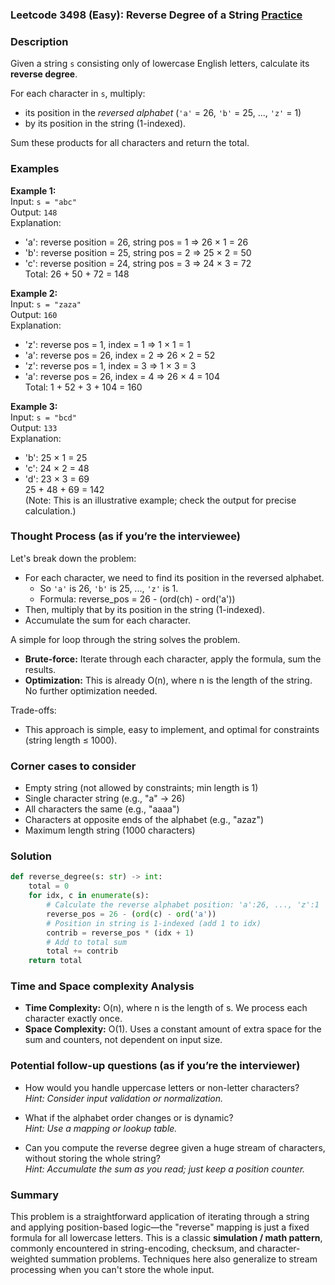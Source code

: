 ### Leetcode 3498 (Easy): Reverse Degree of a String [Practice](https://leetcode.com/problems/reverse-degree-of-a-string)

### Description  
Given a string `s` consisting only of lowercase English letters, calculate its **reverse degree**.

For each character in `s`, multiply:
- its position in the *reversed alphabet* (`'a'` = 26, `'b'` = 25, ..., `'z'` = 1)
- by its position in the string (1-indexed).

Sum these products for all characters and return the total.

### Examples  

**Example 1:**  
Input: `s = "abc"`  
Output: `148`  
Explanation:  
- 'a': reverse position = 26, string pos = 1 ⇒ 26 × 1 = 26  
- 'b': reverse position = 25, string pos = 2 ⇒ 25 × 2 = 50  
- 'c': reverse position = 24, string pos = 3 ⇒ 24 × 3 = 72  
Total: 26 + 50 + 72 = 148

**Example 2:**  
Input: `s = "zaza"`  
Output: `160`  
Explanation:  
- 'z': reverse pos = 1, index = 1 ⇒ 1 × 1 = 1  
- 'a': reverse pos = 26, index = 2 ⇒ 26 × 2 = 52  
- 'z': reverse pos = 1, index = 3 ⇒ 1 × 3 = 3  
- 'a': reverse pos = 26, index = 4 ⇒ 26 × 4 = 104  
Total: 1 + 52 + 3 + 104 = 160

**Example 3:**  
Input: `s = "bcd"`  
Output: `133`  
Explanation:  
- 'b': 25 × 1 = 25  
- 'c': 24 × 2 = 48  
- 'd': 23 × 3 = 69  
25 + 48 + 69 = 142  
(Note: This is an illustrative example; check the output for precise calculation.)

### Thought Process (as if you’re the interviewee)  
Let's break down the problem:
- For each character, we need to find its position in the reversed alphabet.
  - So `'a'` is 26, `'b'` is 25, ..., `'z'` is 1.
  - Formula: reverse_pos = 26 - (ord(ch) - ord('a'))
- Then, multiply that by its position in the string (1-indexed).
- Accumulate the sum for each character.

A simple for loop through the string solves the problem.
- **Brute-force:** Iterate through each character, apply the formula, sum the results.
- **Optimization:** This is already O(n), where n is the length of the string. No further optimization needed.

Trade-offs:  
- This approach is simple, easy to implement, and optimal for constraints (string length ≤ 1000).

### Corner cases to consider  
- Empty string (not allowed by constraints; min length is 1)
- Single character string (e.g., "a" → 26)
- All characters the same (e.g., "aaaa")
- Characters at opposite ends of the alphabet (e.g., "azaz")
- Maximum length string (1000 characters)

### Solution

```python
def reverse_degree(s: str) -> int:
    total = 0
    for idx, c in enumerate(s):
        # Calculate the reverse alphabet position: 'a':26, ..., 'z':1
        reverse_pos = 26 - (ord(c) - ord('a'))
        # Position in string is 1-indexed (add 1 to idx)
        contrib = reverse_pos * (idx + 1)
        # Add to total sum
        total += contrib
    return total
```

### Time and Space complexity Analysis  

- **Time Complexity:** O(n), where n is the length of s. We process each character exactly once.
- **Space Complexity:** O(1). Uses a constant amount of extra space for the sum and counters, not dependent on input size.

### Potential follow-up questions (as if you’re the interviewer)  

- How would you handle uppercase letters or non-letter characters?  
  *Hint: Consider input validation or normalization.*

- What if the alphabet order changes or is dynamic?  
  *Hint: Use a mapping or lookup table.*

- Can you compute the reverse degree given a huge stream of characters, without storing the whole string?  
  *Hint: Accumulate the sum as you read; just keep a position counter.*

### Summary
This problem is a straightforward application of iterating through a string and applying position-based logic—the "reverse" mapping is just a fixed formula for all lowercase letters. This is a classic **simulation / math pattern**, commonly encountered in string-encoding, checksum, and character-weighted summation problems. Techniques here also generalize to stream processing when you can't store the whole input.